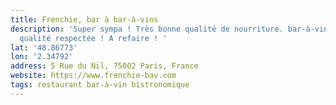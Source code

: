 ```yaml
---
title: Frenchie, bar à bar-à-vins
description: 'Super sympa ! Très bonne qualité de nourriture. bar-à-vin un peu cher mais
  qualité respectée ! A refaire ! '
lat: '48.86773'
lon: '2.34792'
address: 5 Rue du Nil, 75002 Paris, France
website: https://www.frenchie-bav.com
tags: restaurant bar-à-vin bistronomique
---
```

